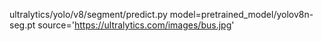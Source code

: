
ultralytics/yolo/v8/segment/predict.py model=pretrained_model/yolov8n-seg.pt source='https://ultralytics.com/images/bus.jpg'